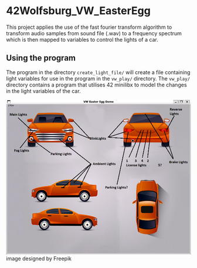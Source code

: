 # 42Wolfsburg_VW_EasterEgg
This project applies the use of the fast fourier transform algorithm to transform audio samples from sound file (.wav) to a frequency spectrum which is then mapped to variables to control the lights of a car.

## Using the program
The program in the directory ```create_light_file/``` will create a file containing light variables for use in the program in the ```vw_play/``` directory.
The ```vw_play/``` directory contains a program that utilises 42 minilibx to model the changes in the light variables of the car.

![alt text](https://github.com/De1iad/VW_Easter_Egg/blob/main/vw_play/images/car_light_mappings.png)
image designed by Freepik
